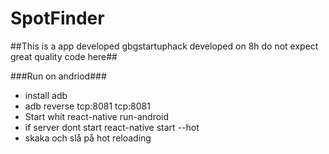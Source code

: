 # SpotFinder
##This is a app developed gbgstartuphack developed on 8h do not expect great quality code here##

###Run on andriod###
* install adb
* adb reverse tcp:8081 tcp:8081
* Start whit react-native run-android
* if server dont start react-native start --hot
* skaka och slå på hot reloading
